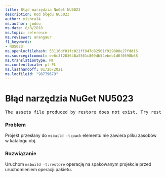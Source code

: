```yaml
---
title: Błąd narzędzia NuGet NU5023
description: Kod błędu NU5023
author: mishra14
ms.author: jodou
ms.date: 8/8/2018
ms.topic: reference
ms.reviewer: anangaur
f1_keywords:
- NU5023
ms.openlocfilehash: 53116df01fc021ff847d82501f929880e27fdd16
ms.sourcegitcommit: ee6c3f203648a5561c809db54ebeb1d0f0598b68
ms.translationtype: MT
ms.contentlocale: pl-PL
ms.lasthandoff: 01/26/2021
ms.locfileid: "98779679"
---
```

# <a name="nuget-error-nu5023"></a>Błąd narzędzia NuGet NU5023
<pre>The assets file produced by restore does not exist. Try restoring the project again. The expected location of the assets file is F:\project\obj\project.assets.json.</pre>

### <a name="issue"></a>Problem

Projekt przesłany do `msbuild -t:pack` elementu nie zawiera pliku zasobów w katalogu obj.


### <a name="solution"></a>Rozwiązanie

Uruchom `msbuild -t:restore` operację na spakowanym projekcie przed uruchomieniem operacji pakietu.

